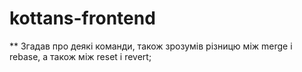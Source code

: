 # kottans-frontend
** Згадав про деякі  команди, також зрозумів різницю між merge і rebase, а також між reset і revert;

